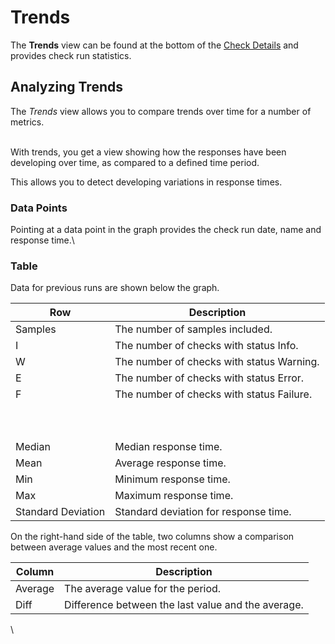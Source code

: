 # Trends

The **Trends** view can be found at the bottom of the [Check Details](https://apica-kb.atlassian.net/wiki/spaces/ASMDOCS/pages/2134213568/Understanding+Check+Details) and provides check run statistics.

## Analyzing Trends <a href="#trends-analyzingtrends" id="trends-analyzingtrends"></a>

The _Trends_ view allows you to compare trends over time for a number of metrics.

\
With trends, you get a view showing how the responses have been developing over time, as compared to a defined time period.

This allows you to detect developing variations in response times.

### Data Points <a href="#trends-datapoints" id="trends-datapoints"></a>

Pointing at a data point in the graph provides the check run date, name and response time.\


### Table <a href="#trends-table" id="trends-table"></a>

Data for previous runs are shown below the graph.

| **Row**            | **Description**                           |
| ------------------ | ----------------------------------------- |
| Samples            | The number of samples included.           |
| I                  | The number of checks with status Info.    |
| W                  | The number of checks with status Warning. |
| E                  | The number of checks with status Error.   |
| F                  | The number of checks with status Failure. |
| <p><br></p>        | <p><br></p>                               |
| Median             | Median response time.                     |
| Mean               | Average response time.                    |
| Min                | Minimum response time.                    |
| Max                | Maximum response time.                    |
| Standard Deviation | Standard deviation for response time.     |

On the right-hand side of the table, two columns show a comparison between average values and the most recent one.

| **Column** | **Description**                                    |
| ---------- | -------------------------------------------------- |
| Average    | The average value for the period.                  |
| Diff       | Difference between the last value and the average. |

\
